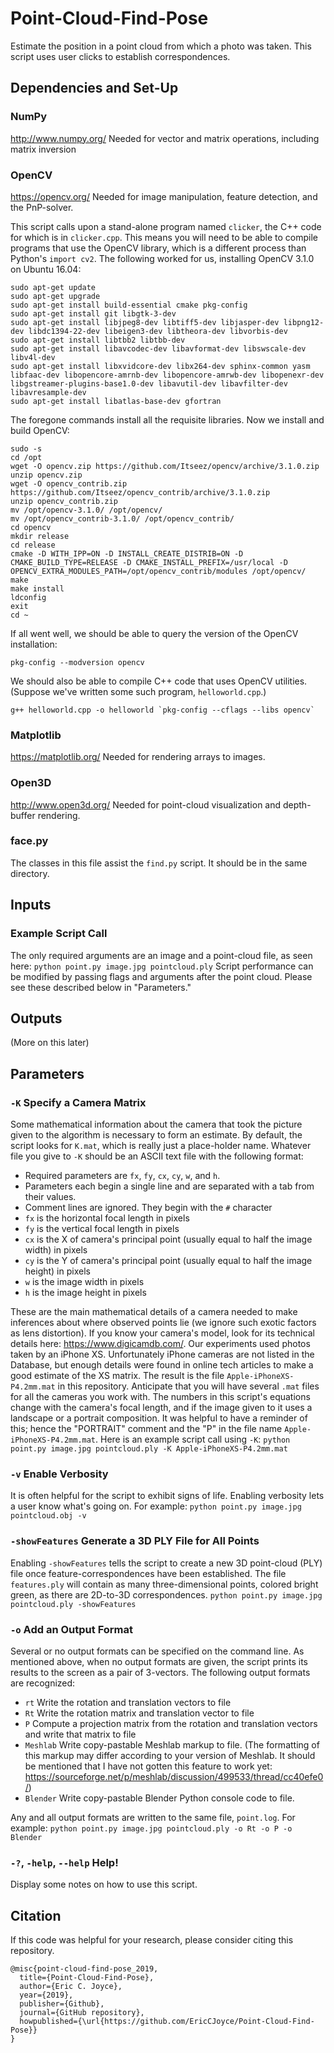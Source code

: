# Point-Cloud-Find-Pose
Estimate the position in a point cloud from which a photo was taken. This script uses user clicks to establish correspondences.

## Dependencies and Set-Up

### NumPy
http://www.numpy.org/
Needed for vector and matrix operations, including matrix inversion
### OpenCV
https://opencv.org/
Needed for image manipulation, feature detection, and the PnP-solver. 

This script calls upon a stand-alone program named `clicker`, the C++ code for which is in `clicker.cpp`. This means you will need to be able to compile programs that use the OpenCV library, which is a different process than Python's `import cv2`. The following worked for us, installing OpenCV 3.1.0 on Ubuntu 16.04:
```
sudo apt-get update
sudo apt-get upgrade
sudo apt-get install build-essential cmake pkg-config
sudo apt-get install git libgtk-3-dev
sudo apt-get install libjpeg8-dev libtiff5-dev libjasper-dev libpng12-dev libdc1394-22-dev libeigen3-dev libtheora-dev libvorbis-dev
sudo apt-get install libtbb2 libtbb-dev
sudo apt-get install libavcodec-dev libavformat-dev libswscale-dev libv4l-dev
sudo apt-get install libxvidcore-dev libx264-dev sphinx-common yasm libfaac-dev libopencore-amrnb-dev libopencore-amrwb-dev libopenexr-dev libgstreamer-plugins-base1.0-dev libavutil-dev libavfilter-dev libavresample-dev
sudo apt-get install libatlas-base-dev gfortran
```
The foregone commands install all the requisite libraries. Now we install and build OpenCV:
```
sudo -s
cd /opt
wget -O opencv.zip https://github.com/Itseez/opencv/archive/3.1.0.zip
unzip opencv.zip
wget -O opencv_contrib.zip https://github.com/Itseez/opencv_contrib/archive/3.1.0.zip
unzip opencv_contrib.zip
mv /opt/opencv-3.1.0/ /opt/opencv/
mv /opt/opencv_contrib-3.1.0/ /opt/opencv_contrib/
cd opencv
mkdir release
cd release
cmake -D WITH_IPP=ON -D INSTALL_CREATE_DISTRIB=ON -D CMAKE_BUILD_TYPE=RELEASE -D CMAKE_INSTALL_PREFIX=/usr/local -D OPENCV_EXTRA_MODULES_PATH=/opt/opencv_contrib/modules /opt/opencv/
make
make install
ldconfig
exit
cd ~
```
If all went well, we should be able to query the version of the OpenCV installation:
```
pkg-config --modversion opencv
```
We should also be able to compile C++ code that uses OpenCV utilities. (Suppose we've written some such program, `helloworld.cpp`.)
```
g++ helloworld.cpp -o helloworld `pkg-config --cflags --libs opencv`
```
### Matplotlib
https://matplotlib.org/
Needed for rendering arrays to images.
### Open3D
http://www.open3d.org/
Needed for point-cloud visualization and depth-buffer rendering.
### face.py
The classes in this file assist the `find.py` script. It should be in the same directory.

## Inputs

### Example Script Call
The only required arguments are an image and a point-cloud file, as seen here: `python point.py image.jpg pointcloud.ply`
Script performance can be modified by passing flags and arguments after the point cloud. Please see these described below in "Parameters."

## Outputs

(More on this later)

## Parameters

### `-K` Specify a Camera Matrix
Some mathematical information about the camera that took the picture given to the algorithm is necessary to form an estimate. By default, the script looks for `K.mat`, which is really just a place-holder name. Whatever file you give to `-K` should be an ASCII text file with the following format:
* Required parameters are `fx`, `fy`, `cx`, `cy`, `w`, and `h`.
* Parameters each begin a single line and are separated with a tab from their values.
* Comment lines are ignored. They begin with the `#` character
* `fx` is the horizontal focal length in pixels
* `fy` is the vertical focal length in pixels
* `cx` is the X of camera's principal point (usually equal to half the image width) in pixels
* `cy` is the Y of camera's principal point (usually equal to half the image height) in pixels
* `w` is the image width in pixels
* `h` is the image height in pixels

These are the main mathematical details of a camera needed to make inferences about where observed points lie (we ignore such exotic factors as lens distortion). If you know your camera's model, look for its technical details here: https://www.digicamdb.com/. Our experiments used photos taken by an iPhone XS. Unfortunately iPhone cameras are not listed in the Database, but enough details were found in online tech articles to make a good estimate of the XS matrix. The result is the file `Apple-iPhoneXS-P4.2mm.mat` in this repository. Anticipate that you will have several `.mat` files for all the cameras you work with. The numbers in this script's equations change with the camera's focal length, and if the image given to it uses a landscape or a portrait composition. It was helpful to have a reminder of this; hence the "PORTRAIT" comment and the "P" in the file name `Apple-iPhoneXS-P4.2mm.mat`. Here is an example script call using `-K`: `python point.py image.jpg pointcloud.ply -K Apple-iPhoneXS-P4.2mm.mat`

### `-v` Enable Verbosity
It is often helpful for the script to exhibit signs of life. Enabling verbosity lets a user know what's going on. For example: `python point.py image.jpg pointcloud.obj -v`

### `-showFeatures` Generate a 3D PLY File for All Points
Enabling `-showFeatures` tells the script to create a new 3D point-cloud (PLY) file once feature-correspondences have been established. The file `features.ply` will contain as many three-dimensional points, colored bright green, as there are 2D-to-3D correspondences. `python point.py image.jpg pointcloud.ply -showFeatures`

### `-o` Add an Output Format
Several or no output formats can be specified on the command line. As mentioned above, when no output formats are given, the script prints its results to the screen as a pair of 3-vectors. The following output formats are recognized:
* `rt` Write the rotation and translation vectors to file
* `Rt` Write the rotation matrix and translation vector to file
* `P` Compute a projection matrix from the rotation and translation vectors and write that matrix to file
* `Meshlab` Write copy-pastable Meshlab markup to file. (The formatting of this markup may differ according to your version of Meshlab. It should be mentioned that I have not gotten this feature to work yet: https://sourceforge.net/p/meshlab/discussion/499533/thread/cc40efe0/)
* `Blender` Write copy-pastable Blender Python console code to file.

Any and all output formats are written to the same file, `point.log`. For example: `python point.py image.jpg pointcloud.ply -o Rt -o P -o Blender`

### `-?`, `-help`, `--help` Help!
Display some notes on how to use this script.

## Citation

If this code was helpful for your research, please consider citing this repository.

```
@misc{point-cloud-find-pose_2019,
  title={Point-Cloud-Find-Pose},
  author={Eric C. Joyce},
  year={2019},
  publisher={Github},
  journal={GitHub repository},
  howpublished={\url{https://github.com/EricCJoyce/Point-Cloud-Find-Pose}}
}
```
